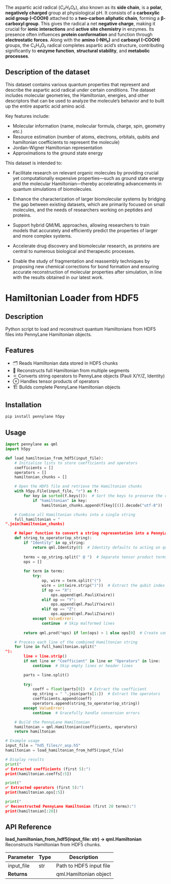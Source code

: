 
The aspartic acid radical (*C₂H₃O₂*), also known as its **side chain**, is a **polar, negatively charged** group at physiological pH. It consists of a **carboxylic acid group (–COOH)** attached to a **two-carbon aliphatic chain**, forming a **β-carboxyl group**. This gives the radical a net **negative charge**, making it crucial for **ionic interactions** and **active site chemistry** in enzymes. Its presence often influences **protein conformation** and function through **electrostatic forces**. Along with the **amino (–NH₂)** and **carboxyl (–COOH)** groups, the C₂H₃O₂ radical completes aspartic acid’s structure, contributing significantly to **enzyme function**, **structural stability**, and **metabolic processes**.

## Description of the dataset

This dataset contains various quantum properties that represent and describe the aspartic acid radical under certain conditions.  The dataset includes molecular geometries, the Hamiltonian, energies, and other descriptors that can be used to analyze the molecule’s behavior and to built up the entire aspartic acid amino acid.

Key features include:

- Molecular information (name, molecular formula, charge, spin, geometry etc.)
- Resource estimation (number of atoms, electrons, orbitals, qubits and hamiltonian coefficients to represent the molecule)
- Jordan-Wigner Hamiltonian representation
- Approximations to the ground state energy

This dataset is intended to:

- Facilitate research on relevant organic molecules by providing crucial yet computationally expensive properties—such as ground state energy and the molecular Hamiltonian—thereby accelerating advancements in quantum simulations of biomolecules.

- Enhance the characterization of larger biomolecular systems by bridging the gap between existing datasets, which are primarily focused on small molecules, and the needs of researchers working on peptides and proteins.

- Support hybrid QM/ML approaches, allowing researchers to train models that accurately and efficiently predict the properties of larger and more complex systems.

- Accelerate drug discovery and biomolecular research, as proteins are central to numerous biological and therapeutic processes.

- Enable the study of fragmentation and reassembly techniques by proposing new chemical corrections for bond formation and ensuring accurate reconstruction of molecular properties after simulation, in line with the results obtained in our latest work.



# Hamiltonian Loader from HDF5

## Description
Python script to load and reconstruct quantum Hamiltonians from HDF5 files into PennyLane Hamiltonian objects.

## Features
- 🗂️ Reads Hamiltonian data stored in HDF5 chunks  
- 🔗 Reconstructs full Hamiltonian from multiple segments  
- ⚛️ Converts string operators to PennyLane objects (Pauli X/Y/Z, Identity)  
- ⊗ Handles tensor products of operators  
- 🏗️ Builds complete PennyLane Hamiltonian objects  

## Installation
```bash
pip install pennylane h5py
```

## Usage
```python
import pennylane as qml
import h5py

def load_hamiltonian_from_hdf5(input_file):
    # Initialize lists to store coefficients and operators
    coefficients = []
    operators = []
    hamiltonian_chunks = []

    # Open the HDF5 file and retrieve the Hamiltonian chunks
    with h5py.File(input_file, "r") as f:
        for key in sorted(f.keys()):  # Sort the keys to preserve the correct sequence
            if "hamiltonian" in key:
                hamiltonian_chunks.append(f[key][()].decode("utf-8"))  # Decode bytes to string

    # Combine all Hamiltonian chunks into a single string
    full_hamiltonian = "
".join(hamiltonian_chunks)

    # Helper function to convert a string representation into a PennyLane operator
    def string_to_operator(op_string):
        if "Identity" in op_string:
            return qml.Identity(0)  # Identity defaults to acting on qubit 0
        
        terms = op_string.split(" @ ")  # Separate tensor product terms
        ops = []
        
        for term in terms:
            try:
                op, wire = term.split("(")
                wire = int(wire.strip(")"))  # Extract the qubit index
                if op == "X":
                    ops.append(qml.PauliX(wire))
                elif op == "Y":
                    ops.append(qml.PauliY(wire))
                elif op == "Z":
                    ops.append(qml.PauliZ(wire))
            except ValueError:
                continue  # Skip malformed lines
        
        return qml.prod(*ops) if len(ops) > 1 else ops[0]  # Create composite operator if needed

    # Process each line of the combined Hamiltonian string
    for line in full_hamiltonian.split("
"):
        line = line.strip()
        if not line or "Coefficient" in line or "Operators" in line:
            continue  # Skip empty lines or header lines

        parts = line.split()
        
        try:
            coeff = float(parts[0])  # Extract the coefficient
            op_string = " ".join(parts[1:])  # Extract the operators
            coefficients.append(coeff)
            operators.append(string_to_operator(op_string))
        except ValueError:
            continue  # Gracefully handle conversion errors

    # Build the PennyLane Hamiltonian
    hamiltonian = qml.Hamiltonian(coefficients, operators)
    return hamiltonian

# Example usage
input_file = "hd5_files/r_asp.h5"
hamiltonian = load_hamiltonian_from_hdf5(input_file)

# Display results
print("
✅ Extracted coefficients (first 5):")
print(hamiltonian.coeffs[:5])

print("
✅ Extracted operators (first 5):")
print(hamiltonian.ops[:5])

print("
✅ Reconstructed PennyLane Hamiltonian (first 20 terms):")
print(hamiltonian[:20])
```

## API Reference
**load_hamiltonian_from_hdf5(input_file: str) -> qml.Hamiltonian**  
Reconstructs Hamiltonian from HDF5 chunks.

| Parameter   | Type | Description             |
|-------------|------|-------------------------|
| input_file  | str  | Path to HDF5 input file |
| **Returns** |      | qml.Hamiltonian object  |
